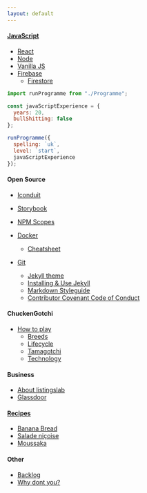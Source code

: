 ```yaml
---
layout: default
---
```


#### [JavaScript](docs/tech/javascript/javascript)

- [React](docs/tech/javascript/react)
- [Node](docs/tech/javascript/node)
- [Vanilla JS](docs/tech/javascript/vanilla)
- [Firebase](docs/tech/firebase/firebase)
  - [Firestore](docs/tech/firebase/firestore)

```javascript
import runProgramme from "./Programme";

const javaScriptExperience = {
  years: 20,
  bullShitting: false
};

runProgramme({
  spelling: `uk`,
  level: `start`,
  javaScriptExperience
});
```

#### Open Source

- [Iconduit](docs/iconduit)
- [Storybook](docs/tech/storybook/storybook)
- [NPM Scopes](docs/tech/open-source/npm-scopes)
- [Docker](docs/tech/docker/docker)

  - [Cheatsheet](docs/tech/docker/cheatsheet)

- [Git](docs/tech/git/git)
  - [Jekyll theme](docs/tech/git/jekyll)
  - [Installing & Use Jekyll](docs/tech/git/jekyll/jekyll-how-to)
  - [Markdown Styleguide](docs/tech/git/jekyll/styleguide)
  - [Contributor Covenant Code of Conduct](docs/tech/git/code-of-conduct)

#### ChuckenGotchi

- [How to play](docs/chuckengotchi/gameplay)
  - [Breeds](docs/chuckengotchi/breeds)
  - [Lifecycle](docs/chuckengotchi/lifecycle)
  - [Tamagotchi](docs/chuckengotchi/tamagotchi)
  - [Technology](docs/chuckengotchi/tech)

#### Business

- [About listingslab](docs/business/about-listingslab)
- [Glassdoor](docs/business/glassdoor/glassdoor)

#### [Recipes](docs/food)

- [Banana Bread](docs/food/banana-bread)
- [Salade niçoise](docs/food/salade-nicoise)
- [Moussaka](docs/food/moussaka)

#### Other

- [Backlog](docs/other/backlog)
- [Why dont you?](docs/other/why-dont-you)
